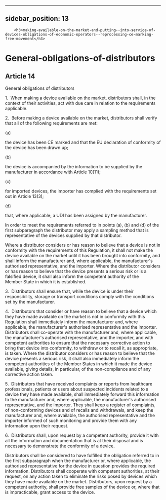 
---
sidebar_position: 13
---
        <h3>making-available-on-the-market-and-putting--into-service-of-devices-obligations-of-economic-operators--reprocessing-ce-marking-free-movement</h3>
<h1>General-obligations-of-distributors</h1>
<h2>Article 14</h2>
   <p class="stitle-article-norm">General obligations of distributors</p>
   <p class="norm">1.&nbsp;&nbsp;When making a device available on the 
market, distributors shall, in the context of their activities, act with
 due care in relation to the requirements applicable.</p>
   <p class="norm">2.&nbsp;&nbsp;Before making a device available on the
 market, distributors shall verify that all of the following 
requirements are met:</p>
   <div class="grid-container grid-list">
      <div class="list grid-list-column-1">
         <span>(a)&nbsp;</span>
      </div>
      <div class="grid-list-column-2">
         <p class="norm">the device has been CE marked and that the EU declaration of conformity of the device has been drawn up;</p>
      </div>
   </div>
   <div class="grid-container grid-list">
      <div class="list grid-list-column-1">
         <span>(b)&nbsp;</span>
      </div>
      <div class="grid-list-column-2">
         <p class="norm">the device is accompanied by the information to be supplied by the manufacturer in accordance with Article&nbsp;10(11);</p>
      </div>
   </div>
   <div class="grid-container grid-list">
      <div class="list grid-list-column-1">
         <span>(c)&nbsp;</span>
      </div>
      <div class="grid-list-column-2">
         <p class="norm">for imported devices, the importer has complied with the requirements set out in Article&nbsp;13(3);</p>
      </div>
   </div>
   <div class="grid-container grid-list">
      <div class="list grid-list-column-1">
         <span>(d)&nbsp;</span>
      </div>
      <div class="grid-list-column-2">
         <p class="norm">that, where applicable, a UDI has been assigned by the manufacturer.</p>
      </div>
   </div>
   <p class="norm">In order to meet the requirements referred to in 
points (a), (b) and (d) of the first subparagraph&nbsp;the distributor 
may apply a sampling method that is representative of the devices 
supplied by that distributor.</p>
   <p class="norm">Where a distributor considers or has reason to 
believe that a device is not in conformity with the requirements of this
 Regulation, it shall not make the device available on the market until 
it has been brought into conformity, and shall inform the manufacturer 
and, where applicable, the manufacturer's authorised representative, and
 the importer. Where the distributor considers or has reason to believe 
that the device presents a serious risk or is a falsified device, it 
shall also inform the competent authority of the Member&nbsp;State in 
which it is established.</p>
   <p class="norm">3.&nbsp;&nbsp;Distributors shall ensure that, while 
the device is under their responsibility, storage or transport 
conditions comply with the conditions set by the manufacturer.</p>
   <p class="norm">4.&nbsp;&nbsp;Distributors that consider or have 
reason to believe that a device which they have made available on the 
market is not in conformity with this Regulation shall immediately 
inform the manufacturer and, where applicable, the manufacturer's 
authorised representative and the importer. Distributors shall 
co-operate with the manufacturer and, where applicable, the 
manufacturer's authorised representative, and the importer, and with 
competent authorities to ensure that the necessary corrective action to 
bring that device into conformity, to withdraw or to recall it, as 
appropriate, is taken. Where the distributor considers or has reason to 
believe that the device presents a serious risk, it shall also 
immediately inform the competent authorities of the Member&nbsp;States 
in which it made the device available, giving details, in particular, of
 the non-compliance and of any corrective action taken.</p>
   <p class="norm">5.&nbsp;&nbsp;Distributors that have received 
complaints or reports from healthcare professionals, patients or users 
about suspected incidents related to a device they have made available, 
shall immediately forward this information to the manufacturer and, 
where applicable, the manufacturer's authorised representative, and the 
importer. They shall keep a register of complaints, of non-conforming 
devices and of recalls and withdrawals, and keep the manufacturer and, 
where available, the authorised representative and the importer informed
 of such monitoring and provide them with any information upon their 
request.</p>
   <p class="norm">6.&nbsp;&nbsp;Distributors shall, upon request by a 
competent authority, provide it with all the information and 
documentation that is at their disposal and is necessary to demonstrate 
the conformity of a device.</p>
   <p class="norm">Distributors shall be considered to have fulfilled 
the obligation referred to in the first subparagraph&nbsp;when the 
manufacturer or, where applicable, the authorised representative for the
 device in question provides the required information. Distributors 
shall cooperate with competent authorities, at their request, on any 
action taken to eliminate the risks posed by devices which they have 
made available on the market. Distributors, upon request by a competent 
authority, shall provide free samples of the device or, where that is 
impracticable, grant access to the device.</p>